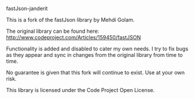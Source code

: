 
fastJson-janderit

This is a fork of the fastJson library by Mehdi Golam.

The original library can be found here:
http://www.codeproject.com/Articles/159450/fastJSON

Functionality is added and disabled to cater my own needs.
I try to fix bugs as they appear and sync in changes from the original library from time to time.

No guarantee is given that this fork will continue to exist. Use at your own risk.


This library is licensed under the Code Project Open License.

